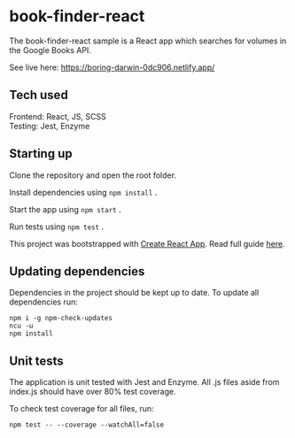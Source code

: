 # book-finder-react

The book-finder-react sample is a React app which searches for volumes in the Google Books API.

See live here: https://boring-darwin-0dc906.netlify.app/

## Tech used

Frontend: React, JS, SCSS \
Testing: Jest, Enzyme

## Starting up

Clone the repository and open the root folder.

Install dependencies using `npm install` .

Start the app using `npm start` .

Run tests using `npm test` .

This project was bootstrapped with [Create React App](https://github.com/facebook/create-react-app). Read full guide [here](https://github.com/facebook/create-react-app/blob/master/packages/cra-template/template/README.md).

## Updating dependencies

Dependencies in the project should be kept up to date. To update all dependencies run:

```
npm i -g npm-check-updates
ncu -u
npm install
```

## Unit tests

The application is unit tested with Jest and Enzyme. All .js files aside from index.js should have over 80% test coverage.

To check test coverage for all files, run:

```
npm test -- --coverage --watchAll=false
```
